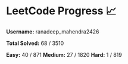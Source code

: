 # LeetCode Progress 📈
**Username:** ranadeep_mahendra2426

**Total Solved:** 68 / 3510

**Easy:** 40 / 871
**Medium:** 27 / 1820
**Hard:** 1 / 819
